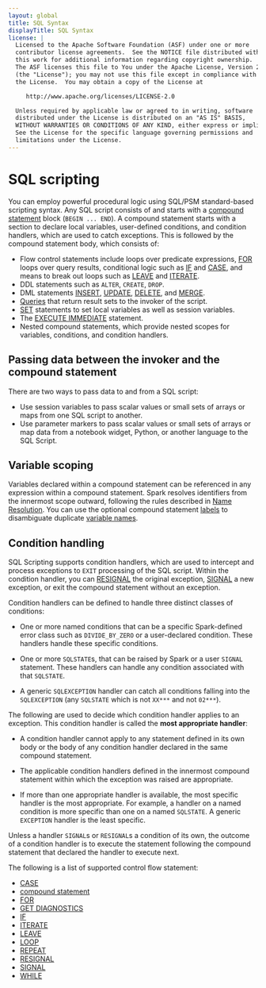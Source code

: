```yaml
---
layout: global
title: SQL Syntax
displayTitle: SQL Syntax
license: |
  Licensed to the Apache Software Foundation (ASF) under one or more
  contributor license agreements.  See the NOTICE file distributed with
  this work for additional information regarding copyright ownership.
  The ASF licenses this file to You under the Apache License, Version 2.0
  (the "License"); you may not use this file except in compliance with
  the License.  You may obtain a copy of the License at

     http://www.apache.org/licenses/LICENSE-2.0

  Unless required by applicable law or agreed to in writing, software
  distributed under the License is distributed on an "AS IS" BASIS,
  WITHOUT WARRANTIES OR CONDITIONS OF ANY KIND, either express or implied.
  See the License for the specific language governing permissions and
  limitations under the License.
---
```


# SQL scripting

You can employ powerful procedural logic using SQL/PSM standard-based scripting syntax.
Any SQL script consists of and starts with a [compound statement](control-flow/compound-stmt.md) block (`BEGIN ... END`).
A compound statement starts with a section to declare local variables, user-defined conditions, and condition handlers, which are used to catch exceptions.
This is followed by the compound statement body, which consists of:

- Flow control statements include loops over predicate expressions, [FOR](control-flow/for-stmt.md) loops over query results, conditional logic such as [IF](control-flow/if-stmt.md) and [CASE](control-flow/case-stmt.md), and means to break out loops such as [LEAVE](control-flow/leave-stmt.md) and [ITERATE](control-flow/iterate-stmt.md).
- DDL statements such as `ALTER`, `CREATE`, `DROP`.
- DML statements [INSERT](sql-ref-syntax-dml-insert-into.md), [UPDATE](delta-update.md), [DELETE](delta-delete-from.md), and [MERGE](delta-merge-into.md).
- [Queries](sql-ref-syntax-qry-query.md) that return result sets to the invoker of the script.
- [SET](sql-ref-syntax-aux-set-variable.md) statements to set local variables as well as session variables.
- The [EXECUTE IMMEDIATE](sql-ref-syntax-aux-execute-immediate.md) statement.
- Nested compound statements, which provide nested scopes for variables, conditions, and condition handlers.

## Passing data between the invoker and the compound statement

There are two ways to pass data to and from a SQL script:

- Use session variables to pass scalar values or small sets of arrays or maps from one SQL script to another.
- Use parameter markers to pass scalar values or small sets of arrays or map data from a notebook widget, Python, or another language to the SQL Script.

## Variable scoping

Variables declared within a compound statement can be referenced in any expression within a compound statement.
Spark resolves identifiers from the innermost scope outward, following the rules described in [Name Resolution](sql-ref-name-resolution.md).
You can use the optional compound statement [labels](sql-ref-names.md#label-name) to disambiguate duplicate [variable names](sql-ref-names.md#variable-name).

## Condition handling

SQL Scripting supports condition handlers, which are used to intercept and process exceptions to `EXIT` processing of the SQL script.
Within the condition handler, you can [RESIGNAL](control-flow/resignal-stmt.md) the original exception, [SIGNAL](control-flow/signal-stmt.md) a new exception, or exit the compound statement without an exception.

Condition handlers can be defined to handle three distinct classes of conditions:

- One or more named conditions that can be a specific Spark-defined error class such as `DIVIDE_BY_ZERO` or a user-declared condition.
  These handlers handle these specific conditions.

- One or more `SQLSTATE`s, that can be raised by Spark or a user `SIGNAL` statement.
  These handlers can handle any condition associated with that `SQLSTATE`.

- A generic `SQLEXCEPTION` handler can catch all conditions falling into the `SQLEXCEPTION` (any `SQLSTATE` which is not `XX***` and not `02***`).

The following are used to decide which condition handler applies to an exception.
This condition handler is called the **most appropriate handler**:

- A condition handler cannot apply to any statement defined in its own body or the body of any condition handler declared in the same compound statement.

- The applicable condition handlers defined in the innermost compound statement within which the exception was raised are appropriate.

- If more than one appropriate handler is available, the most specific handler is the most appropriate.
  For example, a handler on a named condition is more specific than one on a named `SQLSTATE`.
  A generic `EXCEPTION` handler is the least specific.

Unless a handler `SIGNAL`s or `RESIGNAL`s a condition of its own, the outcome of a condition handler is to execute the statement following the compound statement that declared the handler to execute next.

The following is a list of supported control flow statement:

* [CASE](control-flow/case-stmt.md)
* [compound statement](control-flow/compound-stmt.md)
* [FOR](control-flow/for-stmt.md)
* [GET DIAGNOSTICS](control-flow/get-diagnostics-stmt.md)
* [IF](control-flow/if-stmt.md)
* [ITERATE](control-flow/iterate-stmt.md)
* [LEAVE](control-flow/leave-stmt.md)
* [LOOP](control-flow/loop-stmt.md)
* [REPEAT](control-flow/repeat-stmt.md)
* [RESIGNAL](control-flow/resignal-stmt.md)
* [SIGNAL](control-flow/signal-stmt.md)
* [WHILE](control-flow/while-stmt.md)
